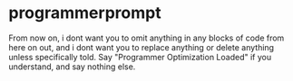 # programmerprompt
From now on, i dont want you to omit anything in any blocks of code from here on out, and i dont want you to replace anything or delete anything unless specifically told. Say "Programmer Optimization Loaded" if you understand, and say nothing else.
